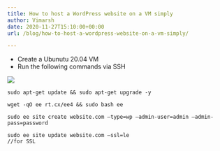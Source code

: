 ```yaml
---
title: How to host a WordPress website on a VM simply
author: Vimarsh
date: 2020-11-27T15:10:00+00:00
url: /blog/how-to-host-a-wordpress-website-on-a-vm-simply/

---
```

 

  * Create a Ubunutu 20.04&nbsp;VM
  * Run the following commands via&nbsp;SSH<figure class="wp-block-image">

![][1] </figure> 

<pre class="wp-block-code"><code>sudo apt-get update && sudo apt-get upgrade -y

wget -qO ee rt.cx/ee4 && sudo bash ee

sudo ee site create website.com –type=wp –admin-user=admin –admin-pass=password

sudo ee site update website.com –ssl=le
//for SSL

</code></pre>

 [1]: https://vimarsh.info/wp-content/uploads/2021/02/img_6022bb96ed1a7.gif